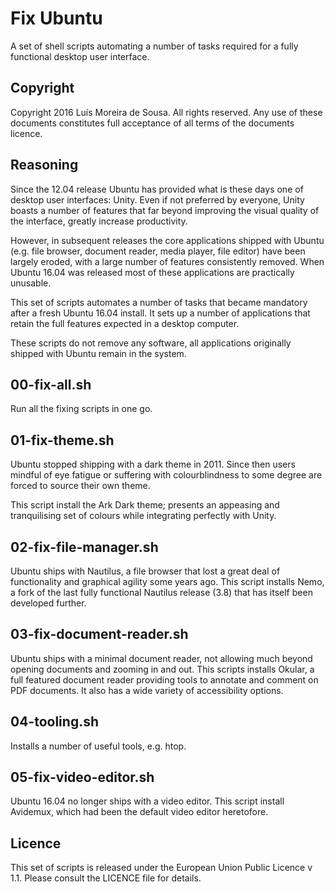 Fix Ubuntu
==========

A set of shell scripts automating a number of tasks required for a fully
functional desktop user interface.

Copyright
--------------------------------------------------------------------------------

Copyright 2016 Luís Moreira de Sousa. All rights reserved.
Any use of these documents constitutes full acceptance of all terms of the
documents licence.

Reasoning
---------

Since the 12.04 release Ubuntu has provided what is these days one of desktop
user interfaces: Unity. Even if not preferred by everyone, Unity boasts a number
of features that far beyond improving the visual quality of the interface,
greatly increase productivity.

However, in subsequent releases the core applications shipped with Ubuntu (e.g.
file browser, document reader, media player, file editor) have been largely
eroded, with a large number of features consistently removed. When Ubuntu 16.04
was released most of these applications are practically unusable.

This set of scripts automates a number of tasks that became mandatory after a
fresh Ubuntu 16.04 install. It sets up a number of applications that retain the
full features expected in a desktop computer.

These scripts do not remove any software, all applications originally shipped
with Ubuntu remain in the system.

00-fix-all.sh
-------------

Run all the fixing scripts in one go.

01-fix-theme.sh
---------------

Ubuntu stopped shipping with a dark theme in 2011. Since then users mindful of
eye fatigue or suffering with colourblindness to some degree are forced to
source their own theme.

This script install the Ark Dark theme; presents an appeasing and tranquilising
set of colours while integrating perfectly with Unity.

02-fix-file-manager.sh
----------------------

Ubuntu ships with Nautilus, a file browser that lost a great deal of
functionality and graphical agility some years ago. This script installs Nemo, a
fork of the last fully functional Nautilus release (3.8) that has itself been
developed further.

03-fix-document-reader.sh
-------------------------

Ubuntu ships with a minimal document reader, not allowing much beyond opening
documents and zooming in and out. This scripts installs Okular, a full featured
document reader providing tools to annotate and comment on PDF documents. It
also has a wide variety of accessibility options.

04-tooling.sh
-------------

Installs a number of useful tools, e.g. htop.

05-fix-video-editor.sh
----------------------

Ubuntu 16.04 no longer ships with a video editor. This script install Avidemux,
which had been the default video editor heretofore.

Licence
-------

This set of scripts is released under the European Union Public Licence v 1.1.
Please consult the LICENCE file for details.
